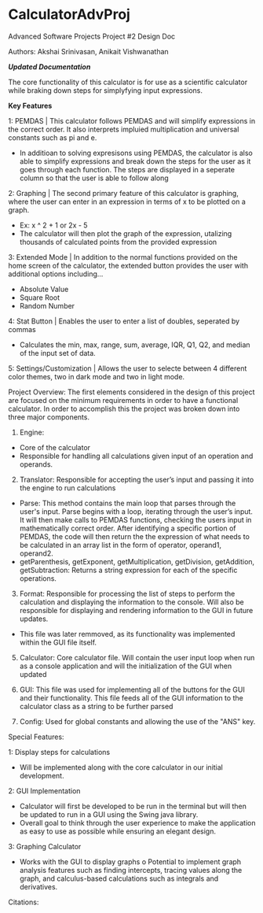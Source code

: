 # CalculatorAdvProj
Advanced Software Projects 
Project #2 Design Doc

Authors: Akshai Srinivasan, Anikait Vishwanathan

_**Updated Documentation**_

The core functionality of this calculator is for use as a scientific calculator while braking down steps for simplyfying input expressions. 

**Key Features**

1: PEMDAS | This calculator follows PEMDAS and will simplify expressions in the correct order. It also interprets impluied multiplication and universal constants such as pi and e. 

- In additioan to solving expresisons using PEMDAS, the calculator is also able to simplify expressions and break down the steps for the user as it goes through each function. The steps are displayed in a seperate column so that the user is able to follow along

2: Graphing | The second primary feature of this calculator is graphing, where the user can enter in an expression in terms of x to be plotted on a graph. 
- Ex: x ^ 2 + 1 or 2x - 5
- The calculator will then plot the graph of the expression, utalizing thousands of calculated points from the provided expression

3: Extended Mode | In addition to the normal functions provided on the home screen of the calculator, the extended button provides the user with additional options including...
- Absolute Value
- Square Root
- Random Number

4: Stat Button | Enables the user to enter a list of doubles, seperated by commas
- Calculates the min, max, range, sum, average, IQR, Q1, Q2, and median of the input set of data.

5: Settings/Customization | Allows the user to selecte between 4 different color themes, two in dark mode and two in light mode. 

Project Overview:
	The first elements considered in the design of this project are focused on the minimum requirements in order to have a functional calculator. In order to accomplish this the project was broken down into three major components.
1.	Engine:
  -	Core of the calculator
  -	Responsible for handling all calculations given input of an operation and operands.
    
2.	Translator: Responsible for accepting the user’s input and passing it into the engine to run calculations
  -	Parse: This method contains the main loop that parses through the user's input. Parse begins with a loop, iterating through the user’s input. It will then make calls to PEMDAS functions, checking the users input in mathematically correct order. After identifying a specific portion of PEMDAS, the code will then return the the expression of what needs to be calculated in an array list in the form of operator, operand1, operand2. 
  -	getParenthesis, getExponent, getMultiplication, getDivision, getAddition, getSubtraction: Returns a string expression for each of the specific operations.
    
3.	Format: Responsible for processing the list of steps to perform the calculation and displaying the information to the console. Will also be responsible for displaying and rendering information to the GUI in future updates.
- This file was later remmoved, as its functionality was implemented within the GUI file itself.

5.	Calculator: Core calculator file. Will contain the user input loop when run as a console application and will the initialization of the GUI when updated

7.	GUI: This file was used for implementing all of the buttons for the GUI and their functionality. This file feeds all of the GUI information to the calculator class as a string to be further parsed

9.	Config: Used for global constants and allowing the use of the "ANS" key.
   
Special Features:

1: Display steps for calculations
  -	Will be implemented along with the core calculator in our initial development.
    
2: GUI Implementation
  -	Calculator will first be developed to be run in the terminal but will then be updated to run in a GUI using the Swing java library.
  -	Overall goal to think through the user experience to make the application as easy to use as possible while ensuring an elegant design.
    
3: Graphing Calculator
  -	Works with the GUI to display graphs
o	Potential to implement graph analysis features such as finding intercepts, tracing values along the graph, and calculus-based calculations such as integrals and derivatives.



Citations:




